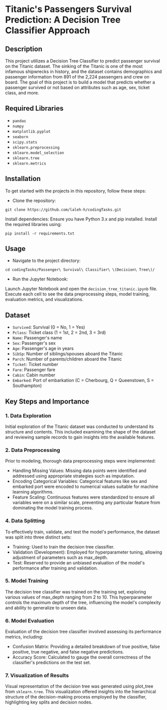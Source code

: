 # Titanic's Passengers Survival Prediction: A Decision Tree Classifier Approach  

## Description
This project utilizes a Decision Tree Classifier to predict passenger survival on the Titanic dataset. The sinking of the Titanic is one of the most infamous shipwrecks in history, and the dataset contains demographics and passenger information from 891 of the 2,224 passengers and crew on board. The goal of this project is to build a model that predicts whether a passenger survived or not based on attributes such as age, sex, ticket class, and more.

## Required Libraries
- `pandas`
- `numpy`
- `matplotlib.pyplot`
- `seaborn`
- `scipy.stats`
- `sklearn.preprocessing`
- `sklearn.model_selection`
- `sklearn.tree`
- `sklearn.metrics`

## Installation
To get started with the projects in this repository, follow these steps:

- Clone the repository:
```
git clone https://github.com/laleh-h/codingTasks.git
```

Install dependencies:
Ensure you have Python 3.x and pip installed. Install the required libraries using:

```
pip install -r requirements.txt
```

## Usage
- Navigate to the project directory:
```
cd codingTasks/Passenger\ Survival\ Classifier\ \(Decision\ Tree\)/
```

- Run the Jupyter Notebook:

Launch Jupyter Notebook and open the `decision_tree_titanic.ipynb` file. Execute each cell to see the data preprocessing steps, model training, evaluation metrics, and visualizations.

## Dataset

- `Survived`: Survival (0 = No, 1 = Yes)
- `Pclass`: Ticket class (1 = 1st, 2 = 2nd, 3 = 3rd)
- `Name`: Passenger's name
- `Sex`: Passenger's sex
- `Age`: Passenger's age in years
- `SibSp`: Number of siblings/spouses aboard the Titanic
- `Parch`: Number of parents/children aboard the Titanic
- `Ticket`: Ticket number
- `Fare`: Passenger fare
- `Cabin`: Cabin number
- `Embarked`: Port of embarkation (C = Cherbourg, Q = Queenstown, S = Southampton)

## Key Steps and Importance

### 1. Data Exploration
Initial exploration of the Titanic dataset was conducted to understand its structure and contents. This included examining the shape of the dataset and reviewing sample records to gain insights into the available features.

### 2. Data Preprocessing
Prior to modeling, thorough data preprocessing steps were implemented:

- Handling Missing Values: Missing data points were identified and addressed using appropriate strategies such as imputation.
- Encoding Categorical Variables: Categorical features like sex and embarked port were encoded to numerical values suitable for machine learning algorithms.
- Feature Scaling: Continuous features were standardized to ensure all variables were on a similar scale, preventing any particular feature from dominating the model training process.

### 4. Data Splitting
To effectively train, validate, and test the model's performance, the dataset was split into three distinct sets:

- Training: Used to train the decision tree classifier.
- Validation (Development): Employed for hyperparameter tuning, allowing adjustment of parameters such as max_depth.
- Test: Reserved to provide an unbiased evaluation of the model's performance after training and validation.

### 5. Model Training
The decision tree classifier was trained on the training set, exploring various values of max_depth ranging from 2 to 10. This hyperparameter controls the maximum depth of the tree, influencing the model's complexity and ability to generalize to unseen data.

### 6. Model Evaluation
Evaluation of the decision tree classifier involved assessing its performance metrics, including:

- Confusion Matrix: Providing a detailed breakdown of true positive, false positive, true negative, and false negative predictions.
- Accuracy Score: Calculated to gauge the overall correctness of the classifier's predictions on the test set.

### 7. Visualization of Results
Visual representation of the decision tree was generated using plot_tree from `sklearn.tree`. This visualization offered insights into the hierarchical structure of the decision-making process employed by the classifier, highlighting key splits and decision nodes.